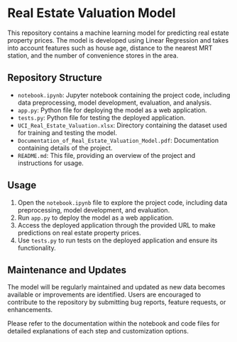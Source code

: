 # Real Estate Valuation Model

This repository contains a machine learning model for predicting real estate property prices. The model is developed using Linear Regression and takes into account features such as house age, distance to the nearest MRT station, and the number of convenience stores in the area.

## Repository Structure

- `notebook.ipynb`: Jupyter notebook containing the project code, including data preprocessing, model development, evaluation, and analysis.
- `app.py`: Python file for deploying the model as a web application.
- `tests.py`: Python file for testing the deployed application.
- `UCI_Real_Estate_Valuation.xlsx`: Directory containing the dataset used for training and testing the model.
- `Documentation_of_Real_Estate_Valuation_Model.pdf`: Documentation containing details of the project.
- `README.md`: This file, providing an overview of the project and instructions for usage.

## Usage

1. Open the `notebook.ipynb` file to explore the project code, including data preprocessing, model development, and evaluation.
2. Run `app.py` to deploy the model as a web application.
3. Access the deployed application through the provided URL to make predictions on real estate property prices.
4. Use `tests.py` to run tests on the deployed application and ensure its functionality.

## Maintenance and Updates

The model will be regularly maintained and updated as new data becomes available or improvements are identified. Users are encouraged to contribute to the repository by submitting bug reports, feature requests, or enhancements.

Please refer to the documentation within the notebook and code files for detailed explanations of each step and customization options.
